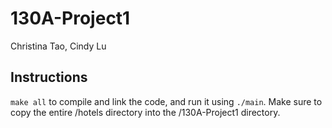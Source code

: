 # 130A-Project1
Christina Tao, Cindy Lu

## Instructions
`make all` to compile and link the code, and run it using `./main`. Make sure to copy the entire /hotels directory into the /130A-Project1 directory.
